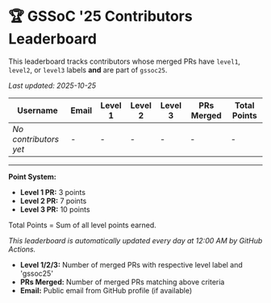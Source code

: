 # 🏆 GSSoC '25 Contributors Leaderboard

This leaderboard tracks contributors whose merged PRs have `level1`, `level2`, or `level3` labels **and** are part of `gssoc25`.

*Last updated: 2025-10-25*

| Username | Email | Level 1 | Level 2 | Level 3 | PRs Merged | Total Points |
|----------|-------|---------|---------|---------|------------|--------------|
| *No contributors yet* | - | - | - | - | - | - |

---

**Point System:**
- **Level 1 PR:** 3 points
- **Level 2 PR:** 7 points
- **Level 3 PR:** 10 points

Total Points = Sum of all level points earned.

*This leaderboard is automatically updated every day at 12:00 AM by GitHub Actions.*

- **Level 1/2/3:** Number of merged PRs with respective level label and 'gssoc25'
- **PRs Merged:** Number of merged PRs matching above criteria
- **Email:** Public email from GitHub profile (if available)
